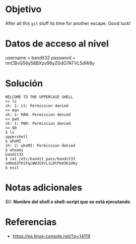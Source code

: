 # Objetivo
After all this `git` stuff its time for another escape. Good luck!
# Datos de acceso al nivel
username = bandit32
password = rmCBvG56y58BXzv98yZGdO7ATVL5dW8y
# Solución
```
WELCOME TO THE UPPERCASE SHELL
>> ls
sh: 1: LS: Permission denied
>> man
sh: 1: MAN: Permission denied
>> pwd
sh: 1: PWD: Permission denied
>> $0
$ ls
uppershell
$ whoMI
sh: 2: whoMI: Permission denied
$ whoami
bandit33
$ cat /etc/bandit_pass/bandit33
odHo63fHiFqcWWJG9rLiLDtPm45KzUKy
$ exit
```
# Notas adicionales
$0: **Nombre del shell o shell-script que se está ejecutando**.
# Referencias
- https://es.linux-console.net/?p=14119